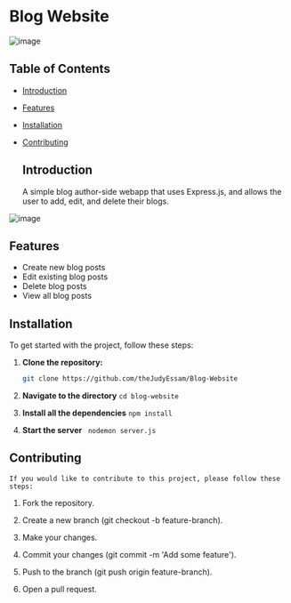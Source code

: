 # Blog Website

![image](https://github.com/user-attachments/assets/fe98cf95-223c-4d02-bfbb-06ade3509670)



## Table of Contents
- [Introduction](#introduction)
- [Features](#features)
- [Installation](#installation)
- [Contributing](#contributing)



  ## Introduction
     A simple blog author-side webapp that uses Express.js, and allows the user to add, edit, and delete their blogs.


![image](https://github.com/user-attachments/assets/9282c3e6-945b-493b-b5b6-2ccf578efd4a)


  ## Features
- Create new blog posts
- Edit existing blog posts
- Delete blog posts
- View all blog posts


## Installation
   To get started with the project, follow these steps:


 
1. **Clone the repository:**
   ```bash
   git clone https://github.com/theJudyEssam/Blog-Website

2. **Navigate to the directory**
   ```cd blog-website```

4. **Install all the dependencies**
     ```npm install```
  
5. **Start the server**
  ``` nodemon server.js```


## Contributing
    If you would like to contribute to this project, please follow these steps:
  
  1. Fork the repository.
     
  3. Create a new branch (git checkout -b feature-branch).
     
  5. Make your changes.
     
  7. Commit your changes (git commit -m 'Add some feature').
     
  9. Push to the branch (git push origin feature-branch).
      
  11. Open a pull request.


